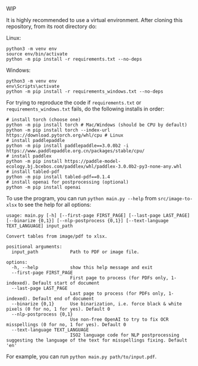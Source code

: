 WIP

It is highly recommended to use a virtual environment. After cloning this repository, from its root directory do:

Linux:
```
python3 -m venv env
source env/bin/activate
python -m pip install -r requirements.txt --no-deps
```

Windows:
```
python3 -m venv env
env\Scripts\activate
python -m pip install -r requirements_windows.txt --no-deps
```

For trying to reproduce the code if `requirements.txt` or `requirements_windows.txt` fails, do the following installs in order:

```
# install torch (choose one)
python -m pip install torch # Mac/Windows (should be CPU by default)
python -m pip install torch --index-url https://download.pytorch.org/whl/cpu # Linux
# install paddlepaddle
python -m pip install paddlepaddle==3.0.0b2 -i https://www.paddlepaddle.org.cn/packages/stable/cpu/
# install paddlex
python -m pip install https://paddle-model-ecology.bj.bcebos.com/paddlex/whl/paddlex-3.0.0b2-py3-none-any.whl
# install tabled-pdf
python -m pip install tabled-pdf==0.1.4
# install openai for postprocessing (optional)
python -m pip install openai
```

To use the program, you can run `python main.py --help` from `src/image-to-xlsx` to see the help for all options:

```
usage: main.py [-h] [--first-page FIRST_PAGE] [--last-page LAST_PAGE] [--binarize {0,1}] [--nlp-postprocess {0,1}] [--text-language TEXT_LANGUAGE] input_path

Convert tables from image/pdf to xlsx.

positional arguments:
  input_path            Path to PDF or image file.

options:
  -h, --help            show this help message and exit
  --first-page FIRST_PAGE
                        First page to process (for PDFs only, 1-indexed). Default start of document
  --last-page LAST_PAGE
                        Last page to process (for PDFs only, 1-indexed). Default end of document
  --binarize {0,1}      Use binarization, i.e. force black & white pixels (0 for no, 1 for yes). Default 0
  --nlp-postprocess {0,1}
                        Use non-free OpenAI to try to fix OCR misspellings (0 for no, 1 for yes). Default 0
  --text-language TEXT_LANGUAGE
                        ISO2 language code for NLP postprocessing suggesting the language of the text for misspellings fixing. Default 'en'
```
For example, you can run `python main.py path/to/input.pdf`.
